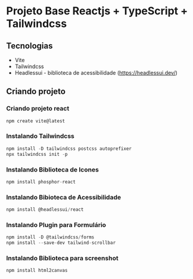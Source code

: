 # Projeto Base Reactjs + TypeScript + Tailwindcss

## Tecnologias

- Vite
- Tailwindcss
- Headlessui - biblioteca de acessibilidade (https://headlessui.dev/)

## Criando projeto

### Criando projeto react

```javascript
npm create vite@latest
```

### Instalando Tailwindcss

```javascript
npm install -D tailwindcss postcss autoprefixer
npx tailwindcss init -p
```

### Instalando Biblioteca de Icones

```javascript
npm install phosphor-react
```

### Instalando Bibioteca de Acessibilidade

```javascript
npm install @headlessui/react
```

### Instalando Plugin para Formulário

```javascript
npm install -D @tailwindcss/forms
npm install --save-dev tailwind-scrollbar
```

### Instalando Biblioteca para screenshot

```javascript
npm install html2canvas
```
